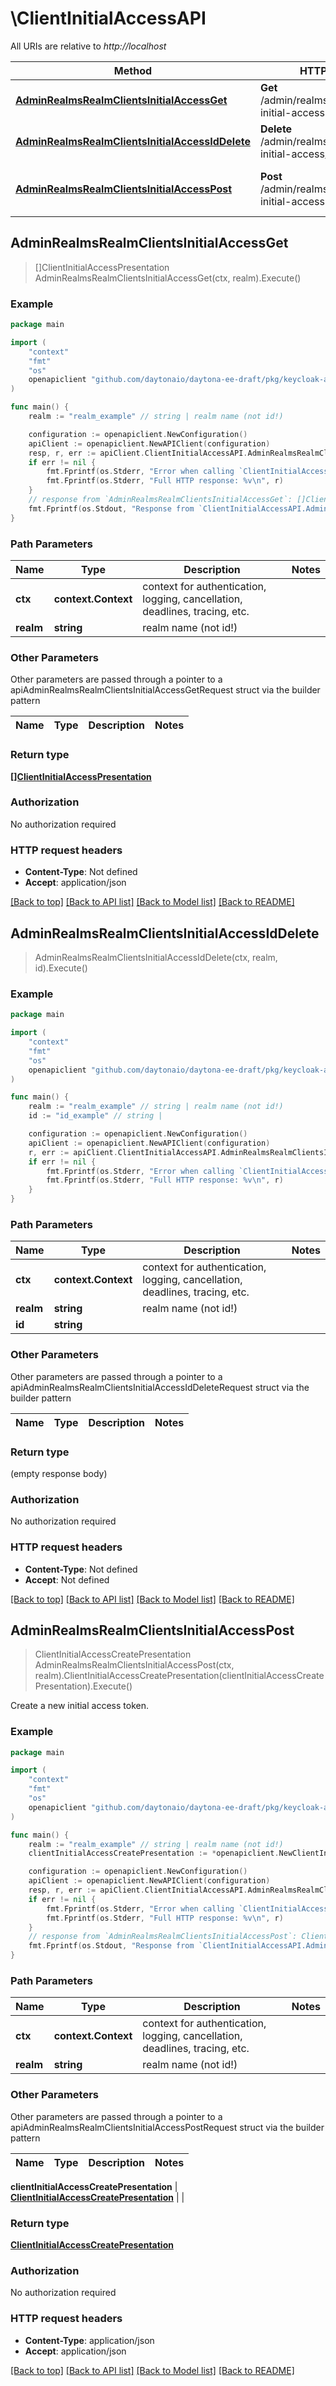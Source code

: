 # \ClientInitialAccessAPI

All URIs are relative to *http://localhost*

Method | HTTP request | Description
------------- | ------------- | -------------
[**AdminRealmsRealmClientsInitialAccessGet**](ClientInitialAccessAPI.md#AdminRealmsRealmClientsInitialAccessGet) | **Get** /admin/realms/{realm}/clients-initial-access | 
[**AdminRealmsRealmClientsInitialAccessIdDelete**](ClientInitialAccessAPI.md#AdminRealmsRealmClientsInitialAccessIdDelete) | **Delete** /admin/realms/{realm}/clients-initial-access/{id} | 
[**AdminRealmsRealmClientsInitialAccessPost**](ClientInitialAccessAPI.md#AdminRealmsRealmClientsInitialAccessPost) | **Post** /admin/realms/{realm}/clients-initial-access | Create a new initial access token.



## AdminRealmsRealmClientsInitialAccessGet

> []ClientInitialAccessPresentation AdminRealmsRealmClientsInitialAccessGet(ctx, realm).Execute()



### Example

```go
package main

import (
	"context"
	"fmt"
	"os"
	openapiclient "github.com/daytonaio/daytona-ee-draft/pkg/keycloak-admin-client"
)

func main() {
	realm := "realm_example" // string | realm name (not id!)

	configuration := openapiclient.NewConfiguration()
	apiClient := openapiclient.NewAPIClient(configuration)
	resp, r, err := apiClient.ClientInitialAccessAPI.AdminRealmsRealmClientsInitialAccessGet(context.Background(), realm).Execute()
	if err != nil {
		fmt.Fprintf(os.Stderr, "Error when calling `ClientInitialAccessAPI.AdminRealmsRealmClientsInitialAccessGet``: %v\n", err)
		fmt.Fprintf(os.Stderr, "Full HTTP response: %v\n", r)
	}
	// response from `AdminRealmsRealmClientsInitialAccessGet`: []ClientInitialAccessPresentation
	fmt.Fprintf(os.Stdout, "Response from `ClientInitialAccessAPI.AdminRealmsRealmClientsInitialAccessGet`: %v\n", resp)
}
```

### Path Parameters


Name | Type | Description  | Notes
------------- | ------------- | ------------- | -------------
**ctx** | **context.Context** | context for authentication, logging, cancellation, deadlines, tracing, etc.
**realm** | **string** | realm name (not id!) | 

### Other Parameters

Other parameters are passed through a pointer to a apiAdminRealmsRealmClientsInitialAccessGetRequest struct via the builder pattern


Name | Type | Description  | Notes
------------- | ------------- | ------------- | -------------


### Return type

[**[]ClientInitialAccessPresentation**](ClientInitialAccessPresentation.md)

### Authorization

No authorization required

### HTTP request headers

- **Content-Type**: Not defined
- **Accept**: application/json

[[Back to top]](#) [[Back to API list]](../README.md#documentation-for-api-endpoints)
[[Back to Model list]](../README.md#documentation-for-models)
[[Back to README]](../README.md)


## AdminRealmsRealmClientsInitialAccessIdDelete

> AdminRealmsRealmClientsInitialAccessIdDelete(ctx, realm, id).Execute()



### Example

```go
package main

import (
	"context"
	"fmt"
	"os"
	openapiclient "github.com/daytonaio/daytona-ee-draft/pkg/keycloak-admin-client"
)

func main() {
	realm := "realm_example" // string | realm name (not id!)
	id := "id_example" // string | 

	configuration := openapiclient.NewConfiguration()
	apiClient := openapiclient.NewAPIClient(configuration)
	r, err := apiClient.ClientInitialAccessAPI.AdminRealmsRealmClientsInitialAccessIdDelete(context.Background(), realm, id).Execute()
	if err != nil {
		fmt.Fprintf(os.Stderr, "Error when calling `ClientInitialAccessAPI.AdminRealmsRealmClientsInitialAccessIdDelete``: %v\n", err)
		fmt.Fprintf(os.Stderr, "Full HTTP response: %v\n", r)
	}
}
```

### Path Parameters


Name | Type | Description  | Notes
------------- | ------------- | ------------- | -------------
**ctx** | **context.Context** | context for authentication, logging, cancellation, deadlines, tracing, etc.
**realm** | **string** | realm name (not id!) | 
**id** | **string** |  | 

### Other Parameters

Other parameters are passed through a pointer to a apiAdminRealmsRealmClientsInitialAccessIdDeleteRequest struct via the builder pattern


Name | Type | Description  | Notes
------------- | ------------- | ------------- | -------------



### Return type

 (empty response body)

### Authorization

No authorization required

### HTTP request headers

- **Content-Type**: Not defined
- **Accept**: Not defined

[[Back to top]](#) [[Back to API list]](../README.md#documentation-for-api-endpoints)
[[Back to Model list]](../README.md#documentation-for-models)
[[Back to README]](../README.md)


## AdminRealmsRealmClientsInitialAccessPost

> ClientInitialAccessCreatePresentation AdminRealmsRealmClientsInitialAccessPost(ctx, realm).ClientInitialAccessCreatePresentation(clientInitialAccessCreatePresentation).Execute()

Create a new initial access token.

### Example

```go
package main

import (
	"context"
	"fmt"
	"os"
	openapiclient "github.com/daytonaio/daytona-ee-draft/pkg/keycloak-admin-client"
)

func main() {
	realm := "realm_example" // string | realm name (not id!)
	clientInitialAccessCreatePresentation := *openapiclient.NewClientInitialAccessCreatePresentation() // ClientInitialAccessCreatePresentation |  (optional)

	configuration := openapiclient.NewConfiguration()
	apiClient := openapiclient.NewAPIClient(configuration)
	resp, r, err := apiClient.ClientInitialAccessAPI.AdminRealmsRealmClientsInitialAccessPost(context.Background(), realm).ClientInitialAccessCreatePresentation(clientInitialAccessCreatePresentation).Execute()
	if err != nil {
		fmt.Fprintf(os.Stderr, "Error when calling `ClientInitialAccessAPI.AdminRealmsRealmClientsInitialAccessPost``: %v\n", err)
		fmt.Fprintf(os.Stderr, "Full HTTP response: %v\n", r)
	}
	// response from `AdminRealmsRealmClientsInitialAccessPost`: ClientInitialAccessCreatePresentation
	fmt.Fprintf(os.Stdout, "Response from `ClientInitialAccessAPI.AdminRealmsRealmClientsInitialAccessPost`: %v\n", resp)
}
```

### Path Parameters


Name | Type | Description  | Notes
------------- | ------------- | ------------- | -------------
**ctx** | **context.Context** | context for authentication, logging, cancellation, deadlines, tracing, etc.
**realm** | **string** | realm name (not id!) | 

### Other Parameters

Other parameters are passed through a pointer to a apiAdminRealmsRealmClientsInitialAccessPostRequest struct via the builder pattern


Name | Type | Description  | Notes
------------- | ------------- | ------------- | -------------

 **clientInitialAccessCreatePresentation** | [**ClientInitialAccessCreatePresentation**](ClientInitialAccessCreatePresentation.md) |  | 

### Return type

[**ClientInitialAccessCreatePresentation**](ClientInitialAccessCreatePresentation.md)

### Authorization

No authorization required

### HTTP request headers

- **Content-Type**: application/json
- **Accept**: application/json

[[Back to top]](#) [[Back to API list]](../README.md#documentation-for-api-endpoints)
[[Back to Model list]](../README.md#documentation-for-models)
[[Back to README]](../README.md)

